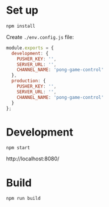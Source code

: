 # Set up

`npm install`

Create `./env.config.js` file:

```js
module.exports = {
  development: {
    PUSHER_KEY: '',
    SERVER_URL: '',
    CHANNEL_NAME: 'pong-game-control'
  },
  production: {
    PUSHER_KEY: '',
    SERVER_URL: '',
    CHANNEL_NAME: 'pong-game-control'
  }
};
```

# Development

`npm start`

http://localhost:8080/

# Build

`npm run build`

